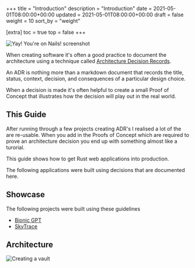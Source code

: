 +++
title = "Introduction"
description = "Introduction"
date = 2021-05-01T08:00:00+00:00
updated = 2021-05-01T08:00:00+00:00
draft = false
weight = 10
sort_by = "weight"

[extra]
toc = true
top = false
+++


![Yay! You're on Nails! screenshot](/yay-your-on-nails.png)

When creating software it's often a good practice to document the architecture using  a technique called [Architecture Decision Records](https://adr.github.io/).

An ADR is nothing more than a markdown document that records the title, status, context, decision, and consequences of a particular design choice.

When a decision is made it's often helpful to create a small Proof of Concept that illustrates how the decision will play out in the real world. 

## This Guide

After running through a few projects creating ADR's I realised a lot of the are re-usable. When you add in the Proofs of Concept which are required to prove an architecture decision you end up with something almost like a turorial.

This guide shows how to get Rust web applications into production.

The following applications were built using decisions that are documented here.

## Showcase

The following projects were built using these guidelines

- [Bionic GPT](https://github.com/purton-tech/bionicgpt)
- [SkyTrace](https://github.com/purton-tech/skytrace)

## Architecture


![Creating a vault](/architecture-diagram.svg)
